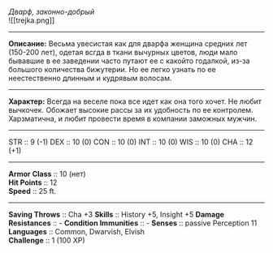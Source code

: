 *Дварф, законно-добрый*  
![[trejka.png]]
____ 
**Описание:** 
Весьма увесистая как для дварфа женщина средних лет (150-200 лет), одетая всгда в ткани вычурных цветов, люди мало бывавшие в ее заведении часто путают ее с какойто годалкой, из-за большого количества бижутерии. Но ее легко узнать по ее неестественно длинным и кудрявым волосам. 
____
**Характер:** Всегда на веселе пока все идет как она того хочет. Не любит вычкочек. Обожает высокие рассы за их удобность по ее контролем. Харзматична, и любит провести время в компании заможных мужчин.
___  
STR :: 9 (-1)
DEX :: 10 (0)
CON :: 10 (0)
INT :: 10 (0)
WIS :: 10 (0)
CHA :: 12 (+1)
___  
**Armor Class** :: 10 (нет)  
**Hit Points** :: 12  
**Speed** :: 25 ft.  
_____ 
**Saving Throws** :: Cha +3 
**Skills** :: History +5, Insight +5
**Damage Resistances** :: -
**Condition Immunities** :: -
**Senses** :: passive Perception 11  
**Languages** :: Common, Dwarvish, Elvish  
**Challenge** :: 1 (100 XP)  